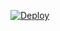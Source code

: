 [![Deploy](https://www.herokucdn.com/deploy/button.png)](https://heroku.com/deploy?template=https://github.com/ksiegel/heroku-one-click)
